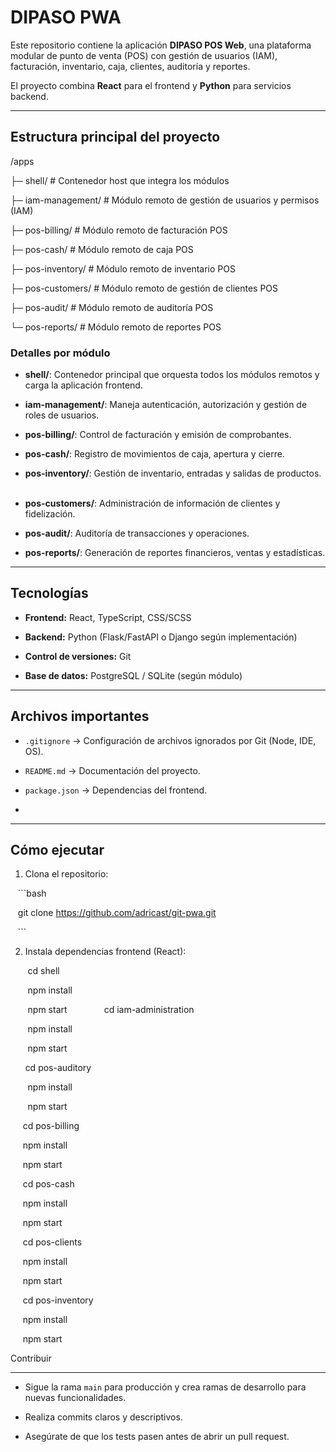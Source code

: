 # DIPASO PWA



Este repositorio contiene la aplicación **DIPASO POS Web**, una plataforma modular de punto de venta (POS) con gestión de usuarios (IAM), facturación, inventario, caja, clientes, auditoría y reportes.  

El proyecto combina **React** para el frontend y **Python** para servicios backend.



---



## Estructura principal del proyecto



/apps  

├─ shell/ # Contenedor host que integra los módulos  

├─ iam-management/ # Módulo remoto de gestión de usuarios y permisos (IAM)  

├─ pos-billing/ # Módulo remoto de facturación POS  

├─ pos-cash/ # Módulo remoto de caja POS  

├─ pos-inventory/ # Módulo remoto de inventario POS  

├─ pos-customers/ # Módulo remoto de gestión de clientes POS  

├─ pos-audit/ # Módulo remoto de auditoría POS  

└─ pos-reports/ # Módulo remoto de reportes POS



### Detalles por módulo



- **shell/**: Contenedor principal que orquesta todos los módulos remotos y carga la aplicación frontend.  

- **iam-management/**: Maneja autenticación, autorización y gestión de roles de usuarios.  

- **pos-billing/**: Control de facturación y emisión de comprobantes.  

- **pos-cash/**: Registro de movimientos de caja, apertura y cierre.  

- **pos-inventory/**: Gestión de inventario, entradas y salidas de productos.  

- **pos-customers/**: Administración de información de clientes y fidelización.  

- **pos-audit/**: Auditoría de transacciones y operaciones.  

- **pos-reports/**: Generación de reportes financieros, ventas y estadísticas.
  
  

---



## Tecnologías



- **Frontend:** React, TypeScript, CSS/SCSS  

- **Backend:** Python (Flask/FastAPI o Django según implementación)  

- **Control de versiones:** Git  

- **Base de datos:** PostgreSQL / SQLite (según módulo)  
  
  

---



## Archivos importantes



- `.gitignore` → Configuración de archivos ignorados por Git (Node, IDE, OS).  

- `README.md` → Documentación del proyecto.  

- `package.json` → Dependencias del frontend.  

- 
  
  

---



## Cómo ejecutar



1. Clona el repositorio:  

   ```bash

   git clone https://github.com/adricast/git-pwa.git

   ```



2. Instala dependencias frontend (React):
   

       cd shell

       npm install

       npm start
       
       cd iam-administration

       npm install

       npm start



      cd pos-auditory

       npm install

       npm start



     cd pos-billing

     npm install

     npm start



     cd pos-cash

     npm install

     npm start



     cd pos-clients

     npm install

     npm start



     cd pos-inventory

     npm install

     npm start



Contribuir

----------



* Sigue la rama `main` para producción y crea ramas de desarrollo para nuevas funcionalidades.
  
  

* Realiza commits claros y descriptivos.
  
  

* Asegúrate de que los tests pasen antes de abrir un pull request.
